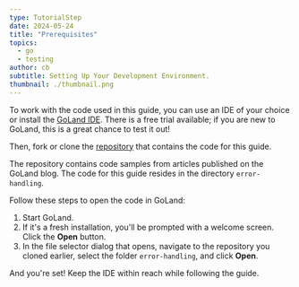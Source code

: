 ```yaml
---
type: TutorialStep
date: 2024-05-24
title: "Prerequisites"
topics:
  - go
  - testing
author: cb
subtitle: Setting Up Your Development Environment.
thumbnail: ./thumbnail.png
---
```


To work with the code used in this guide, you can use an IDE of your choice or install the [GoLand IDE](https://www.jetbrains.com/go/download). There is a free trial available; if you are new to GoLand, this is a great chance to test it out!

Then, fork or clone the [repository](https://github.com/JetBrains/go-code-samples) that contains the code for this guide.

The repository contains code samples from articles published on the GoLand blog. The code for this guide resides in the directory `error-handling`.

Follow these steps to open the code in GoLand:

1. Start GoLand.
2. If it's a fresh installation, you'll be prompted with a welcome screen. Click the **Open** button.
3. In the file selector dialog that opens, navigate to the repository you cloned earlier, select the folder `error-handling`, and click **Open**.

And you're set! Keep the IDE within reach while following the guide.
